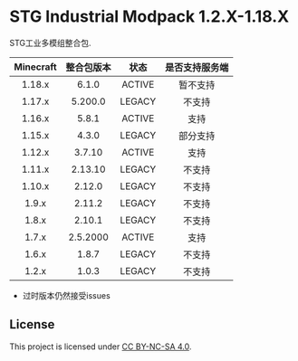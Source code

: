 # STG Industrial Modpack 1.2.X-1.18.X
STG工业多模组整合包.

| Minecraft |  整合包版本  | 状态 | 是否支持服务端|
| :----: |:-------:| :---: |:-------:|
| 1.18.x | 6.1.0  | ACTIVE| 暂不支持 |
| 1.17.x | 5.200.0  | LEGACY| 不支持   |
| 1.16.x | 5.8.1 | ACTIVE| 支持     |
| 1.15.x | 4.3.0 | LEGACY| 部分支持 |
| 1.12.x | 3.7.10  | ACTIVE| 支持     |
| 1.11.x | 2.13.10  | LEGACY| 不支持   |
| 1.10.x | 2.12.0 | LEGACY| 不支持   |
| 1.9.x | 2.11.2 | LEGACY | 不支持   |
| 1.8.x | 2.10.1  | LEGACY | 不支持   |
| 1.7.x | 2.5.2000  | ACTIVE | 支持     |
| 1.6.x | 1.8.7 | LEGACY | 不支持   |
| 1.2.x | 1.0.3  | LEGACY | 不支持   |

* 过时版本仍然接受issues

## License

This project is licensed under [CC BY-NC-SA 4.0](LICENSE).
